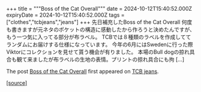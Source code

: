 +++
title = """Boss of the Cat Overall"""
date = 2024-10-12T15:40:52.000Z
expiryDate = 2024-10-12T15:40:52.000Z
tags = ["clothes","tcbjeans","jeans"]
+++
先日補充したBoss of the Cat Overall 何度も書きますが元ネタのポケットの構造に感動したから作ろうと決めたんですが、もう一つ気に入ってる部分が布ラベル。 TCBでは８種類のラベルを作成しててランダムにお届けする仕様になっています。 今年の6月にはSwedenに行った際Viktorにコレクションを見せて貰う機会が有りました。 本場のBull dogの掠れ具合も観て来ましたが布ラベルの生地の表情。プリントの掠れ具合にも拘 \[…\]

The post [Boss of the Cat Overall](http://tcbjeans.com/2024/10/13/49496) first appeared on [TCB jeans](http://tcbjeans.com).

[[source]](http://tcbjeans.com/2024/10/13/49496)
